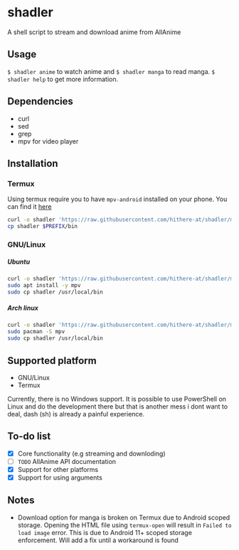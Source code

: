 # shadler
A shell script to stream and download anime from AllAnime

## Usage
`$ shadler anime` to watch anime and `$ shadler manga` to read manga. `$ shadler help` to get more information.

## Dependencies
* curl
* sed
* grep
* mpv for video player

## Installation

### Termux
Using termux require you to have `mpv-android` installed on your phone. You can find it [here](https://github.com/mpv-android/mpv-android/releases)

```sh
curl -o shadler 'https://raw.githubusercontent.com/hithere-at/shadler/master/shadler'
cp shadler $PREFIX/bin
```

### GNU/Linux

##### Ubuntu
```sh
curl -o shadler 'https://raw.githubusercontent.com/hithere-at/shadler/master/shadler'
sudo apt install -y mpv
sudo cp shadler /usr/local/bin
```

##### Arch linux
```sh
curl -o shadler 'https://raw.githubusercontent.com/hithere-at/shadler/master/shadler'
sudo pacman -S mpv
sudo cp shadler /usr/local/bin
```

## Supported platform
- GNU/Linux
- Termux

Currently, there is no Windows support. It is possible to use PowerShell on Linux and do the development there but that is another mess i dont want to deal, dash (sh) is already a painful experience.

## To-do list
- [x] Core functionality (e.g streaming and downloding)
- [ ] `TODO` AllAnime API documentation
- [x] Support for other platforms
- [x] Support for using arguments

## Notes
- Download option for manga is broken on Termux due to Android scoped storage. Opening the HTML file using `termux-open`  will result in `Failed to load image` error. This is due to Android 11+ scoped storage enforcement. Will add a fix until a workaround is found
